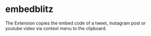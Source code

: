 # embedblitz
The Extension copies the embed code of a tweet, instagram post or youtube video via context menu to the clipboard.
